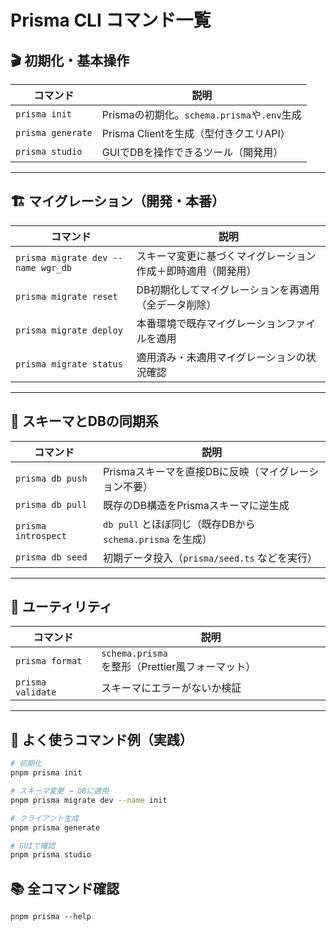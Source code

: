 # Prisma CLI コマンド一覧

## 🎬 初期化・基本操作

| コマンド                       | 説明                                      |
|------------------------------|-------------------------------------------|
| `prisma init`                | Prismaの初期化。`schema.prisma`や`.env`生成 |
| `prisma generate`            | Prisma Clientを生成（型付きクエリAPI）       |
| `prisma studio`              | GUIでDBを操作できるツール（開発用）           |

---

## 🏗 マイグレーション（開発・本番）

| コマンド                                   | 説明                                                         |
|------------------------------------------|--------------------------------------------------------------|
| `prisma migrate dev --name wgr_db`       | スキーマ変更に基づくマイグレーション作成＋即時適用（開発用） |
| `prisma migrate reset`                   | DB初期化してマイグレーションを再適用（全データ削除）         |
| `prisma migrate deploy`                  | 本番環境で既存マイグレーションファイルを適用                 |
| `prisma migrate status`                  | 適用済み・未適用マイグレーションの状況確認                    |

---

## 🔁 スキーマとDBの同期系

| コマンド               | 説明                                                       |
|----------------------|------------------------------------------------------------|
| `prisma db push`     | Prismaスキーマを直接DBに反映（マイグレーション不要）         |
| `prisma db pull`     | 既存のDB構造をPrismaスキーマに逆生成                          |
| `prisma introspect`  | `db pull` とほぼ同じ（既存DBから `schema.prisma` を生成）    |
| `prisma db seed`     | 初期データ投入（`prisma/seed.ts` などを実行）                |

---

## 🧹 ユーティリティ

| コマンド               | 説明                                            |
|----------------------|-------------------------------------------------|
| `prisma format`      | `schema.prisma` を整形（Prettier風フォーマット） |
| `prisma validate`    | スキーマにエラーがないか検証                      |

---

## 🧪 よく使うコマンド例（実践）

```bash
# 初期化
pnpm prisma init

# スキーマ変更 → DBに適用
pnpm prisma migrate dev --name init

# クライアント生成
pnpm prisma generate

# GUIで確認
pnpm prisma studio
```

## 📚 全コマンド確認
`pnpm prisma --help`
